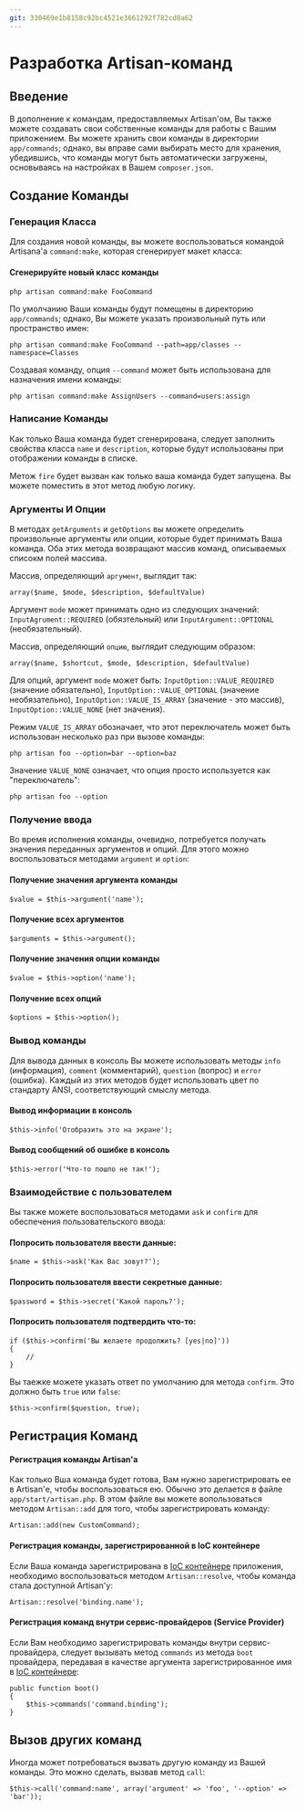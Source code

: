 ```yaml
---
git: 330469e1b8158c92bc4521e3661292f782cd8a62
---
```


# Разработка Artisan-команд


<a name="introduction"></a>
## Введение

В дополнение к командам, предоставляемых Artisan'ом, Вы также можете создавать свои собственные команды для работы с Вашим приложением. Вы можете хранить свои команды в директории `app/commands`; однако, вы вправе сами выбирать место для хранения, убедившись, что команды могут быть автоматически загружены, основываясь на настройках в Вашем `composer.json`.

<a name="building-a-command"></a>
## Создание Команды

### Генерация Класса

Для создания новой команды, вы можете воспользоваться командой Artisana'а `command:make`, которая сгенерирует макет класса:

#### Сгенерируйте новый класс команды

    php artisan command:make FooCommand

По умолчанию Ваши команды будут помещены в директорию `app/commands`; однако, Вы можете указать произвольный путь или пространство имен:

    php artisan command:make FooCommand --path=app/classes --namespace=Classes

Создавая команду, опция `--command` может быть использована для назначения имени команды:

    php artisan command:make AssignUsers --command=users:assign

### Написание Команды

Как только Ваша команда будет сгенерирована, следует заполнить свойства класса `name` и `description`, которые будут использованы при отображении команды в списке.

Метож `fire` будет вызван как только ваша команда будет запущена. Вы можете поместить в этот метод любую логику.

### Аргументы И Опции

В методах `getArguments` и `getOptions` вы можете определить произвольные аргументы или опции, которые будет принимать Ваша команда. Оба этих метода возвращают массив команд, описываемых списокм полей массива.

Массив, определяющий `аргумент`, выглядит так:

    array($name, $mode, $description, $defaultValue)

Аргумент `mode` может принимать одно из следующих значений: `InputAgrument::REQUIRED` (обязтельный) или `InputArgument::OPTIONAL` (необязательный).

Массив, определяющий `опцию`, выглядит следующим образом:

    array($name, $shortcut, $mode, $description, $defaultValue)

Для опций, аргумент `mode` может быть: `InputOption::VALUE_REQUIRED` (значение обязательно), `InputOption::VALUE_OPTIONAL` (значение необязательно), `InputOption::VALUE_IS_ARRAY` (значение - это массив), `InputOption::VALUE_NONE` (нет значения).

Режим `VALUE_IS_ARRAY` обозначает, что этот переключатель может быть использован несколько раз при вызове команды:

    php artisan foo --option=bar --option=baz

Значение `VALUE_NONE` означает, что опция просто используется как "переключатель":

    php artisan foo --option

### Получение ввода

Во время исполнения команды, очевидно, потребуется получать значения переданных аргументов и опций. Для этого можно воспользоваться методами `argument` и `option`:

#### Получение значения аргумента команды

    $value = $this->argument('name');

#### Получение всех аргументов

    $arguments = $this->argument();

#### Получение значения опции команды

    $value = $this->option('name');

#### Получение всех опций

    $options = $this->option();

### Вывод команды

Для вывода данных в консоль Вы можете использовать методы `info` (информация), `comment` (комментарий), `question` (вопрос) и `error` (ошибка). Каждый из этих методов будет использовать цвет по стандарту ANSI, соответствующий смыслу метода. 

#### Вывод информации в консоль

    $this->info('Отобразить это на экране');

#### Вывод сообщений об ошибке в консоль

    $this->error('Что-то пошло не так!');

### Взаимодействие с пользователем

Вы также можете воспользоваться методами `ask` и `confirm` для обеспечения пользовательского ввода:

#### Попросить пользователя ввести данные:

    $name = $this->ask('Как Вас зовут?');

#### Попросить пользователя ввести секретные данные:

    $password = $this->secret('Какой пароль?');

#### Попросить пользователя подтвердить что-то:

    if ($this->confirm('Вы желаете продолжить? [yes|no]'))
    {
        //
    }

Вы таежке можете указать ответ по умолчанию для метода `confirm`. Это должно быть `true` или `false`:

    $this->confirm($question, true);

<a name="registering-commands"></a>
## Регистрация Команд

#### Регистрация команды Artisan'а

Как только Вша команда будет готова, Вам нужно зарегистрировать ее в Artisan'е, чтобы воспользоваться ею. Обычно это делается в файле `app/start/artisan.php`. В этом файле вы можете вопользоваться методом `Artisan::add` для того, чтобы зарегистрировать команду:

    Artisan::add(new CustomCommand);

#### Регистрация команды, зарегистрированной в IoC контейнере

Если Ваша команда зарегистрирована в [IoC контейнере](/docs/4.2/ioc) приложения, необходимо воспользоваться методом `Artisan::resolve`, чтобы команда стала доступной Artisan'у:

    Artisan::resolve('binding.name');

#### Регистрация команд внутри сервис-провайдеров (Service Provider)

Если Вам необходимо зарегистрировать команды внутри сервис-провайдера, следует вызывать метод `commands` из метода `boot` провайдера, передавая в качестве аргумента зарегистрированное имя в [IoC контейнере](/docs/4.2/ioc):

    public function boot()
    {
        $this->commands('command.binding');
    }

<a name="calling-other-commands"></a>
## Вызов других команд

Иногда может потребоваться вызвать другую команду из Вашей команды. Это можно сделать, вызвав метод `call`:

    $this->call('command:name', array('argument' => 'foo', '--option' => 'bar'));
